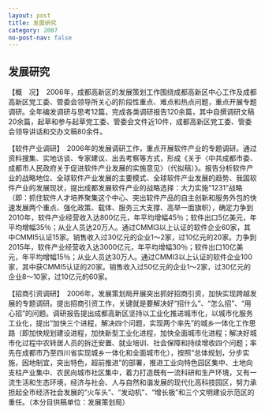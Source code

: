 ```yaml
---
layout: post
title: 发展研究
category: 2007
no-post-nav: false
---
```


## 发展研究

【概　况】　2006年，成都高新区的发展策划工作围绕成都高新区中心工作及成都高新区党工委、管委会领导所关心的阶段性重点、难点和热点问题，重点开展专题调研。全年编发调研与思考12篇，完成各类调研报告120余篇，其中自撰调研文稿20余篇，起草和参与起草党工委、管委会文件近10件，成都高新区党工委、管委会领导讲话和交办文稿80余件。

【软件产业调研】　2006年的发展调研工作，重点开展软件产业的专题调研。通过资料搜集、实地访谈、专家建议、出去考察等方式，形成《关于〈中共成都市委、成都市人民政府关于促进软件产业发展的实施意见〉（代拟稿）》。报告分析软件产业的战略地位、全球软件产业发展的主要模式、全球软件产业发展的趋势、我国软件产业的发展现状，提出成都发展软件产业的战略选择：大力实施“1231”战略（即：抓住软件人才培养聚集这个中心、突出软件产品的自主创新和服务外包的快速发展两个重点、强化政策、载体、服务三大支撑、高举一面旗帜），确定力争到2010年，软件产业经营收入达800亿元，年平均增幅45％；软件出口5亿美元，年平均增幅35％；从业人员达20万人。通过CMMI3以上认证的软件企业60家，其中CMMI5认证15家。销售收入过30亿元的企业1～2家，过10亿元的20家。力争到2015年，软件产业经营收入达3000亿元，年平均增幅30％；软件出口10亿美元，年平均增幅15％；从业人员达30万人。通过CMMI3以上认证的软件企业100家，其中获CMMI5认证的20家。销售收入过50亿元的企业1～2家，过30亿元的企业8～10家，过10亿元的60家。

【招商引资调研】　2006年，发展策划局开展突出抓好招商引资，加快实现跨越发展的专题调研。提出招商引资工作，关键就是要解决好“招什么”、“怎么招”、“用心招”的问题。调研报告提出成都高新区坚持以工业化推进城市化，以城市化服务工业化，提出“加快三个进程，解决四个问题，实现两个率先”的城乡一体化工作思路（即加快规划建设进程，加快新型工业化进程，加快全面城市化进程；解决好城市化过程中农转居人员的拆迁安置、就业培训、社会保障和持续增收四个问题；率先在成都市乃至四川省实现城乡一体化和全面城市化），按照“总体规划，分步实施，因地制宜，突出特色，超前推进”的部署，推进工业向特色园区集中、土地向支柱产业集中、农民向城市社区集中，着力打造既有一流科研和生产环境，又有一流生活和生态环境，经济与社会、人与自然和谐发展的现代化高科技园区，努力承担起全市经济社会发展的“火车头”、“发动机”、“增长极”和三个文明建设示范区的重任。（本分目供稿单位：发展策划局）
